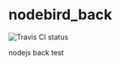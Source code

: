 # nodebird_back

![Travis CI status](https://travis-ci.org/qsunA/nodebird_back.svg?branch=master)

nodejs back test
